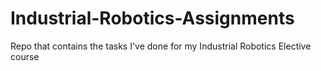 # Industrial-Robotics-Assignments
Repo that contains the tasks I've done for my Industrial Robotics Elective course
